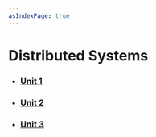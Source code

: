 ```yaml
---
asIndexPage: true
---
```


# Distributed Systems

- ### [Unit 1](./distributed-systems/unit-1)

- ### [Unit 2](./distributed-systems/unit-2)

- ### [Unit 3](./distributed-systems/unit-3)
